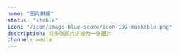 ```yaml
---
name: "图片拼接"
status: "stable"
icon: "/icon/image-blue-score/icon-192-maskable.png"
description: 将多张图片拼接为一张图片
channel: media
---
```

